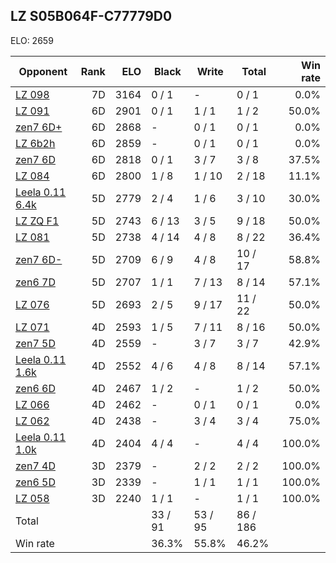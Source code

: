 ## LZ S05B064F-C77779D0 ##

ELO: 2659

Opponent | Rank | ELO | Black | Write | Total | Win rate
---------|-----:|----:|-------|-------|-------|-------:
[LZ 098](LZ%20098.md) | 7D | 3164 | 0 / 1 | - | 0 / 1 | 0.0%
[LZ 091](LZ%20091.md) | 6D | 2901 | 0 / 1 | 1 / 1 | 1 / 2 | 50.0%
[zen7 6D+](zen7%206D+.md) | 6D | 2868 | - | 0 / 1 | 0 / 1 | 0.0%
[LZ 6b2h](LZ%206b2h.md) | 6D | 2859 | - | 0 / 1 | 0 / 1 | 0.0%
[zen7 6D](zen7%206D.md) | 6D | 2818 | 0 / 1 | 3 / 7 | 3 / 8 | 37.5%
[LZ 084](LZ%20084.md) | 6D | 2800 | 1 / 8 | 1 / 10 | 2 / 18 | 11.1%
[Leela 0.11 6.4k](Leela%200.11%206.4k.md) | 5D | 2779 | 2 / 4 | 1 / 6 | 3 / 10 | 30.0%
[LZ ZQ F1](LZ%20ZQ%20F1.md) | 5D | 2743 | 6 / 13 | 3 / 5 | 9 / 18 | 50.0%
[LZ 081](LZ%20081.md) | 5D | 2738 | 4 / 14 | 4 / 8 | 8 / 22 | 36.4%
[zen7 6D-](zen7%206D-.md) | 5D | 2709 | 6 / 9 | 4 / 8 | 10 / 17 | 58.8%
[zen6 7D](zen6%207D.md) | 5D | 2707 | 1 / 1 | 7 / 13 | 8 / 14 | 57.1%
[LZ 076](LZ%20076.md) | 5D | 2693 | 2 / 5 | 9 / 17 | 11 / 22 | 50.0%
[LZ 071](LZ%20071.md) | 4D | 2593 | 1 / 5 | 7 / 11 | 8 / 16 | 50.0%
[zen7 5D](zen7%205D.md) | 4D | 2559 | - | 3 / 7 | 3 / 7 | 42.9%
[Leela 0.11 1.6k](Leela%200.11%201.6k.md) | 4D | 2552 | 4 / 6 | 4 / 8 | 8 / 14 | 57.1%
[zen6 6D](zen6%206D.md) | 4D | 2467 | 1 / 2 | - | 1 / 2 | 50.0%
[LZ 066](LZ%20066.md) | 4D | 2462 | - | 0 / 1 | 0 / 1 | 0.0%
[LZ 062](LZ%20062.md) | 4D | 2438 | - | 3 / 4 | 3 / 4 | 75.0%
[Leela 0.11 1.0k](Leela%200.11%201.0k.md) | 4D | 2404 | 4 / 4 | - | 4 / 4 | 100.0%
[zen7 4D](zen7%204D.md) | 3D | 2379 | - | 2 / 2 | 2 / 2 | 100.0%
[zen6 5D](zen6%205D.md) | 3D | 2339 | - | 1 / 1 | 1 / 1 | 100.0%
[LZ 058](LZ%20058.md) | 3D | 2240 | 1 / 1 | - | 1 / 1 | 100.0%
Total | | | 33 / 91 | 53 / 95 | 86 / 186 | 
Win rate| | | 36.3% | 55.8% | 46.2% | 
